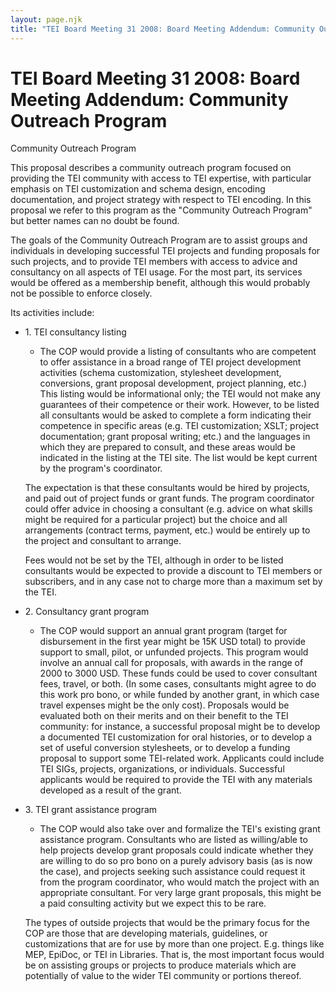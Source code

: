 ```yaml
---
layout: page.njk
title: "TEI Board Meeting 31 2008: Board Meeting Addendum: Community Outreach Program"
---
```

# TEI Board Meeting 31 2008: Board Meeting Addendum: Community Outreach Program






 Community Outreach Program
 
 
  This proposal describes a community outreach program focused on 
 providing the TEI community with access to TEI expertise, with 
 particular emphasis on TEI customization and schema design, encoding 
 documentation, and project strategy with respect to TEI encoding. In 
 this proposal we refer to this program as the "Community Outreach 
 Program" but better names can no doubt be found.


The goals of the Community Outreach Program are to assist groups and 
 individuals in developing successful TEI projects and funding proposals 
 for such projects, and to provide TEI members with access to advice and 
 consultancy on all aspects of TEI usage. For the most part, its services 
 would be offered as a membership benefit, although this would probably 
 not be possible to enforce closely.


Its activities include:
 
 


* 1\. TEI consultancy listing
	+ The COP would provide a listing of consultants who are competent to 
	 offer assistance in a broad range of TEI project development activities 
	 (schema customization, stylesheet development, conversions, grant 
	 proposal development, project planning, etc.) This listing would be 
	 informational only; the TEI would not make any guarantees of their 
	 competence or their work. However, to be listed all consultants would be 
	 asked to complete a form indicating their competence in specific areas 
	 (e.g. TEI customization; XSLT; project documentation; grant proposal 
	 writing; etc.) and the languages in which they are prepared to consult, 
	 and these areas would be indicated in the listing at the TEI site. The 
	 list would be kept current by the program's coordinator.
	
	
	 The expectation is that these consultants would be hired by projects, 
	 and paid out of project funds or grant funds. The program coordinator 
	 could offer advice in choosing a consultant (e.g. advice on what skills 
	 might be required for a particular project) but the choice and all 
	 arrangements (contract terms, payment, etc.) would be entirely up to the 
	 project and consultant to arrange.
	
	
	Fees would not be set by the TEI, although in order to be listed 
	 consultants would be expected to provide a discount to TEI members or 
	 subscribers, and in any case not to charge more than a maximum set by 
	 the TEI.
* 2\. Consultancy grant program
	+ The COP would support an annual grant program (target for disbursement 
	 in the first year might be 15K USD total) to provide support to small, 
	 pilot, or unfunded projects. This program would involve an annual call 
	 for proposals, with awards in the range of 2000 to 3000 USD. These funds 
	 could be used to cover consultant fees, travel, or both. (In some cases, 
	 consultants might agree to do this work pro bono, or while funded by 
	 another grant, in which case travel expenses might be the only cost). 
	 Proposals would be evaluated both on their merits and on their benefit 
	 to the TEI community: for instance, a successful proposal might be to 
	 develop a documented TEI customization for oral histories, or to develop 
	 a set of useful conversion stylesheets, or to develop a funding proposal 
	 to support some TEI\-related work. Applicants could include TEI SIGs, 
	 projects, organizations, or individuals. Successful applicants would be 
	 required to provide the TEI with any materials developed as a result of 
	 the grant.
* 3\. TEI grant assistance program
	+ The COP would also take over and formalize the TEI's existing grant 
	 assistance program. Consultants who are listed as willing/able to help 
	 projects develop grant proposals could indicate whether they are willing 
	 to do so pro bono on a purely advisory basis (as is now the case), and 
	 projects seeking such assistance could request it from the program 
	 coordinator, who would match the project with an appropriate consultant. 
	 For very large grant proposals, this might be a paid consulting activity 
	 but we expect this to be rare.
	
	
	The types of outside projects that would be the primary focus for the
	 COP are those that are developing materials, guidelines, or 
	 customizations that are for use by more than one project. E.g. things 
	 like MEP, EpiDoc, or TEI in Libraries. That is, the most important focus 
	 would be on assisting groups or projects to produce materials which are 
	 potentially of value to the wider TEI community or portions thereof.





